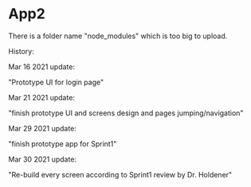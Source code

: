 # App2

There is a folder name "node_modules" which is too big to upload.




History:

Mar 16 2021 update:

"Prototype UI for login page"



Mar 21 2021 update:

"finish prototype UI and screens design and pages jumping/navigation"



Mar 29 2021 update:

"finish prototype app for Sprint1"



Mar 30 2021 update:

"Re-build every screen according to Sprint1 review by Dr. Holdener" 


